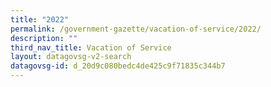 ```yaml
---
title: "2022"
permalink: /government-gazette/vacation-of-service/2022/
description: ""
third_nav_title: Vacation of Service
layout: datagovsg-v2-search
datagovsg-id: d_20d9c080bedc4de425c9f71835c344b7
---
```

